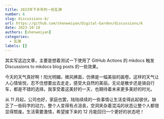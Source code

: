 ```yaml
---
title: 2023年下半年的一些乱弹
number: 6
slug: discussions-6/
url: https://github.com/shenweiyan/Digital-Garden/discussions/6
date: 2023-10-18
authors: [shenweiyan]
categories: 
  - 乱弹
labels: []
---
```


其实写这边文章，主要是想着测试一下使用了 GitHub Actions 的 mkdocs 触发 Discussions to mkdocs blog posts 的一些效果。

<!-- more -->

今天的天气真好啊！阳光明媚，微风拂面，仿佛是一幅美丽的画卷。这样的天气让人心情愉悦，忍不住想要出去走走，感受大自然的美丽。无论是散步还是骑自行车，都是不错的选择。我享受着这美好的一天，也期待着未来更多美好的时光。

从 11 月起，公司也好，家庭也罢，陆陆续续的一些事情让生活变得此起彼伏。缺乏了一些码字的动力，整个人变得有点沮丧，空洞夹杂着混沌的状态让整个人都很显得颓废。生活需要激情，希望接下来的 12 月能回归一个更好的状态吧！

<script src="https://giscus.app/client.js"
	data-repo="shenweiyan/Digital-Garden"
	data-repo-id="R_kgDOKgxWlg"
	data-mapping="number"
	data-term="6"
	data-reactions-enabled="1"
	data-emit-metadata="0"
	data-input-position="bottom"
	data-theme="light"
	data-lang="zh-CN"
	crossorigin="anonymous"
	async>
</script>
